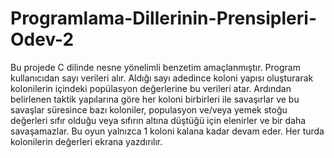 # Programlama-Dillerinin-Prensipleri-Odev-2
Bu projede C dilinde nesne yönelimli benzetim amaçlanmıştır. Program kullanıcıdan sayı verileri alır. Aldığı sayı adedince koloni yapısı oluşturarak kolonilerin içindeki popülasyon değerlerine bu verileri atar. Ardından belirlenen taktik yapılarına göre her koloni birbirleri ile savaşırlar ve bu savaşlar süresince bazı koloniler, populasyon ve/veya yemek stoğu değerleri sıfır olduğu veya sıfırın altına düştüğü için elenirler ve bir daha savaşamazlar. Bu oyun yalnızca 1 koloni kalana kadar devam eder. Her turda kolonilerin değerleri ekrana yazdırılır.
